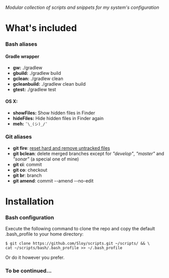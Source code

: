 *Modular collection of scripts and snippets for my system's configuration*

# What's included

### Bash aliases

#### Gradle wrapper
- **gw:** ./gradlew
- **gbuild:** ./gradlew build
- **gclean:** ./gradlew clean
- **gcleanbuild:** ./gradlew clean build
- **gtest:** ./gradlew test

#### OS X:
- **showFiles:** Show hidden files in Finder
- **hideFiles:** Hide hidden files in Finder again
- **meh:** `¯\_(シ)_/¯`

### Git aliases
- **git fire**: [reset hard and remove untracked files](http://gifs.gifbin.com/25yuswsw28295.gif)
- **git bclean**: delete merged branches except for *"develop"*, *"master"* and *"sonar"* (a special one of mine)
- **git ci**: commit
- **git co**: checkout
- **git br**: branch
- **git amend**: commit --amend --no-edit

# Installation

### Bash configuration
Execute the following command to clone the repo and copy the default .bash_profile to your home directory:
```
$ git clone https://github.com/Sloy/scripts.git ~/scripts/ && \
cat ~/scripts/bash/.bash_profile >> ~/.bash_profile
```

Or do it however you prefer.

### To be continued...
